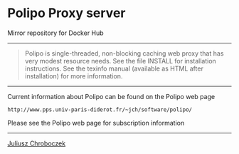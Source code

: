 # Polipo Proxy server

Mirror repository for Docker Hub

---

> Polipo is single-threaded, non-blocking caching web proxy that has
> very modest resource needs.  See the file INSTALL for installation
> instructions.  See the texinfo manual (available as HTML after
> installation) for more information.

---

Current information about Polipo can be found on the Polipo web page

```
http://www.pps.univ-paris-diderot.fr/~jch/software/polipo/
```

Please see the Polipo web page for subscription information

---

[Juliusz Chroboczek](mailto:jch@pps.univ-paris-diderot.fr)
